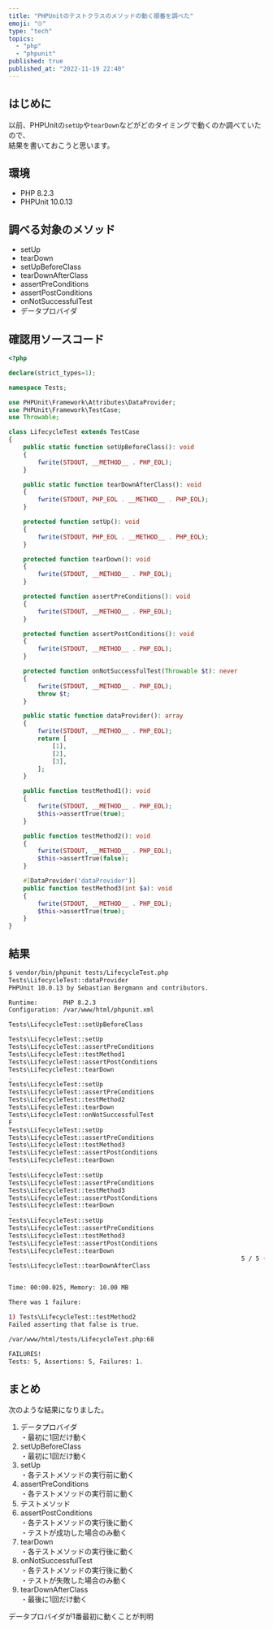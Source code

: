 ```yaml
---
title: "PHPUnitのテストクラスのメソッドの動く順番を調べた"
emoji: "🙄"
type: "tech"
topics:
  - "php"
  - "phpunit"
published: true
published_at: "2022-11-19 22:40"
---
```


## はじめに
以前、PHPUnitの`setUp`や`tearDown`などがどのタイミングで動くのか調べていたので、  
結果を書いておこうと思います。

## 環境

- PHP 8.2.3
- PHPUnit 10.0.13

## 調べる対象のメソッド

- setUp
- tearDown
- setUpBeforeClass
- tearDownAfterClass
- assertPreConditions
- assertPostConditions
- onNotSuccessfulTest
- データプロバイダ

## 確認用ソースコード

```php
<?php

declare(strict_types=1);

namespace Tests;

use PHPUnit\Framework\Attributes\DataProvider;
use PHPUnit\Framework\TestCase;
use Throwable;

class LifecycleTest extends TestCase
{
    public static function setUpBeforeClass(): void
    {
        fwrite(STDOUT, __METHOD__ . PHP_EOL);
    }

    public static function tearDownAfterClass(): void
    {
        fwrite(STDOUT, PHP_EOL . __METHOD__ . PHP_EOL);
    }

    protected function setUp(): void
    {
        fwrite(STDOUT, PHP_EOL . __METHOD__ . PHP_EOL);
    }

    protected function tearDown(): void
    {
        fwrite(STDOUT, __METHOD__ . PHP_EOL);
    }

    protected function assertPreConditions(): void
    {
        fwrite(STDOUT, __METHOD__ . PHP_EOL);
    }

    protected function assertPostConditions(): void
    {
        fwrite(STDOUT, __METHOD__ . PHP_EOL);
    }

    protected function onNotSuccessfulTest(Throwable $t): never
    {
        fwrite(STDOUT, __METHOD__ . PHP_EOL);
        throw $t;
    }

    public static function dataProvider(): array
    {
        fwrite(STDOUT, __METHOD__ . PHP_EOL);
        return [
            [1],
            [2],
            [3],
        ];
    }

    public function testMethod1(): void
    {
        fwrite(STDOUT, __METHOD__ . PHP_EOL);
        $this->assertTrue(true);
    }

    public function testMethod2(): void
    {
        fwrite(STDOUT, __METHOD__ . PHP_EOL);
        $this->assertTrue(false);
    }

    #[DataProvider('dataProvider')]
    public function testMethod3(int $a): void
    {
        fwrite(STDOUT, __METHOD__ . PHP_EOL);
        $this->assertTrue(true);
    }
}

```

## 結果

```bash
$ vendor/bin/phpunit tests/LifecycleTest.php 
Tests\LifecycleTest::dataProvider
PHPUnit 10.0.13 by Sebastian Bergmann and contributors.

Runtime:       PHP 8.2.3
Configuration: /var/www/html/phpunit.xml

Tests\LifecycleTest::setUpBeforeClass

Tests\LifecycleTest::setUp
Tests\LifecycleTest::assertPreConditions
Tests\LifecycleTest::testMethod1
Tests\LifecycleTest::assertPostConditions
Tests\LifecycleTest::tearDown
.
Tests\LifecycleTest::setUp
Tests\LifecycleTest::assertPreConditions
Tests\LifecycleTest::testMethod2
Tests\LifecycleTest::tearDown
Tests\LifecycleTest::onNotSuccessfulTest
F
Tests\LifecycleTest::setUp
Tests\LifecycleTest::assertPreConditions
Tests\LifecycleTest::testMethod3
Tests\LifecycleTest::assertPostConditions
Tests\LifecycleTest::tearDown
.
Tests\LifecycleTest::setUp
Tests\LifecycleTest::assertPreConditions
Tests\LifecycleTest::testMethod3
Tests\LifecycleTest::assertPostConditions
Tests\LifecycleTest::tearDown
.
Tests\LifecycleTest::setUp
Tests\LifecycleTest::assertPreConditions
Tests\LifecycleTest::testMethod3
Tests\LifecycleTest::assertPostConditions
Tests\LifecycleTest::tearDown
.                                                               5 / 5 (100%)
Tests\LifecycleTest::tearDownAfterClass


Time: 00:00.025, Memory: 10.00 MB

There was 1 failure:

1) Tests\LifecycleTest::testMethod2
Failed asserting that false is true.

/var/www/html/tests/LifecycleTest.php:68

FAILURES!
Tests: 5, Assertions: 5, Failures: 1.

```

## まとめ

次のような結果になりました。

1. データプロバイダ  
・最初に1回だけ動く
1. setUpBeforeClass  
・最初に1回だけ動く  
1. setUp  
・各テストメソッドの実行前に動く
1. assertPreConditions  
・各テストメソッドの実行前に動く
1. テストメソッド
1. assertPostConditions  
・各テストメソッドの実行後に動く  
・テストが成功した場合のみ動く  
1. tearDown  
・各テストメソッドの実行後に動く
1. onNotSuccessfulTest  
・各テストメソッドの実行後に動く  
・テストが失敗した場合のみ動く  
1. tearDownAfterClass  
・最後に1回だけ動く

データプロバイダが1番最初に動くことが判明
